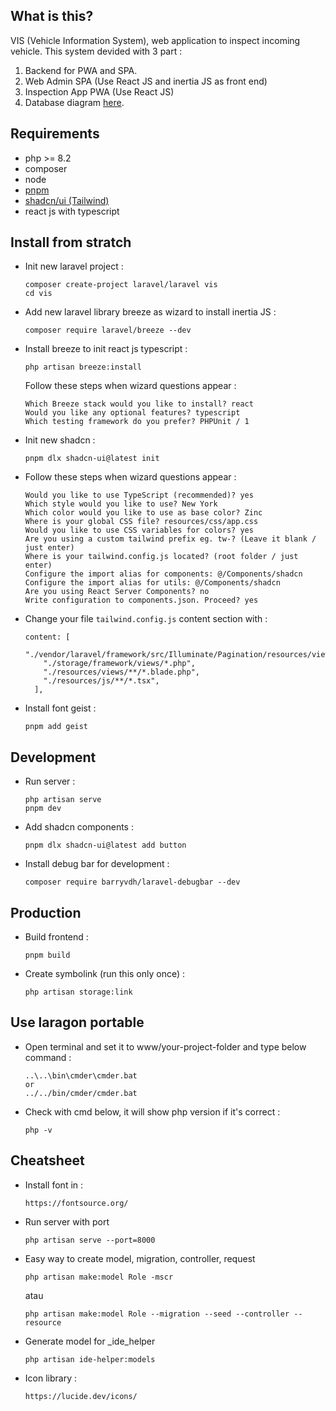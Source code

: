 ## What is this?

VIS (Vehicle Information System), web application to inspect incoming vehicle. This system devided with 3 part :

1. Backend for PWA and SPA.
2. Web Admin SPA (Use React JS and inertia JS as front end)
3. Inspection App PWA (Use React JS)
4. Database diagram [here](https://dbdiagram.io/d/vis-6694a18b9939893daee91844).

## Requirements

-   php >= 8.2
-   composer
-   node
-   [pnpm](https://pnpm.io/)
-   [shadcn/ui (Tailwind)](https://ui.shadcn.com/docs)
-   react js with typescript

## Install from stratch

-   Init new laravel project :

    ```
    composer create-project laravel/laravel vis
    cd vis
    ```

-   Add new laravel library breeze as wizard to install inertia JS :

    ```
    composer require laravel/breeze --dev
    ```

-   Install breeze to init react js typescript :

    ```
    php artisan breeze:install
    ```

    Follow these steps when wizard questions appear :

    ```
    Which Breeze stack would you like to install? react
    Would you like any optional features? typescript
    Which testing framework do you prefer? PHPUnit / 1
    ```

-   Init new shadcn :

    ```
    pnpm dlx shadcn-ui@latest init
    ```

-   Follow these steps when wizard questions appear :

    ```
    Would you like to use TypeScript (recommended)? yes
    Which style would you like to use? New York
    Which color would you like to use as base color? Zinc
    Where is your global CSS file? resources/css/app.css
    Would you like to use CSS variables for colors? yes
    Are you using a custom tailwind prefix eg. tw-? (Leave it blank / just enter)
    Where is your tailwind.config.js located? (root folder / just enter)
    Configure the import alias for components: @/Components/shadcn
    Configure the import alias for utils: @/Components/shadcn
    Are you using React Server Components? no
    Write configuration to components.json. Proceed? yes
    ```

-   Change your file `tailwind.config.js` content section with :

    ```
    content: [
        "./vendor/laravel/framework/src/Illuminate/Pagination/resources/views/*.blade.php",
        "./storage/framework/views/*.php",
        "./resources/views/**/*.blade.php",
        "./resources/js/**/*.tsx",
      ],
    ```

-   Install font geist :

    `pnpm add geist`

## Development

-   Run server :

    ```
    php artisan serve
    pnpm dev
    ```

-   Add shadcn components :

    ```
    pnpm dlx shadcn-ui@latest add button
    ```

-   Install debug bar for development :

    ```
    composer require barryvdh/laravel-debugbar --dev
    ```

## Production

-   Build frontend :

    `pnpm build`

-   Create symbolink (run this only once) :

    `php artisan storage:link`

## Use laragon portable

-   Open terminal and set it to www/your-project-folder and type below command :

    ```
    ..\..\bin\cmder\cmder.bat
    or
    ../../bin/cmder/cmder.bat
    ```

-   Check with cmd below, it will show php version if it's correct :

    `php -v`

## Cheatsheet

-   Install font in :

    `https://fontsource.org/`

-   Run server with port

    `php artisan serve --port=8000`

-   Easy way to create model, migration, controller, request

    `php artisan make:model Role -mscr`

    atau

    `php artisan make:model Role --migration --seed --controller --resource`

-   Generate model for \_ide_helper

    `php artisan ide-helper:models`

-   Icon library :

    `https://lucide.dev/icons/`
